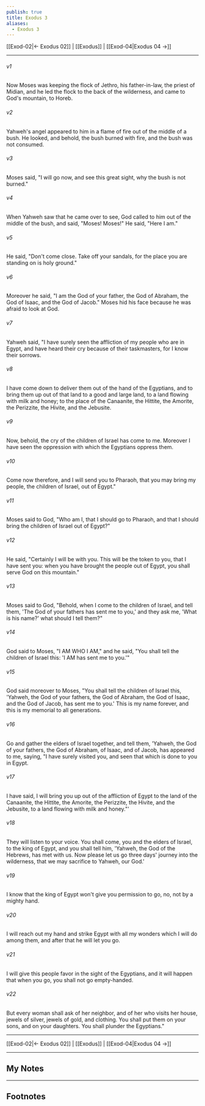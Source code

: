 ```yaml
---
publish: true
title: Exodus 3
aliases:
  - Exodus 3
---
```


[[Exod-02|← Exodus 02]] | [[Exodus]] | [[Exod-04|Exodus 04 →]]
***



###### v1 
Now Moses was keeping the flock of Jethro, his father-in-law, the priest of Midian, and he led the flock to the back of the wilderness, and came to God's mountain, to Horeb. 

###### v2 
Yahweh's angel appeared to him in a flame of fire out of the middle of a bush. He looked, and behold, the bush burned with fire, and the bush was not consumed. 

###### v3 
Moses said, "I will go now, and see this great sight, why the bush is not burned." 

###### v4 
When Yahweh saw that he came over to see, God called to him out of the middle of the bush, and said, "Moses! Moses!" He said, "Here I am." 

###### v5 
He said, "Don't come close. Take off your sandals, for the place you are standing on is holy ground." 

###### v6 
Moreover he said, "I am the God of your father, the God of Abraham, the God of Isaac, and the God of Jacob." Moses hid his face because he was afraid to look at God. 

###### v7 
Yahweh said, "I have surely seen the affliction of my people who are in Egypt, and have heard their cry because of their taskmasters, for I know their sorrows. 

###### v8 
I have come down to deliver them out of the hand of the Egyptians, and to bring them up out of that land to a good and large land, to a land flowing with milk and honey; to the place of the Canaanite, the Hittite, the Amorite, the Perizzite, the Hivite, and the Jebusite. 

###### v9 
Now, behold, the cry of the children of Israel has come to me. Moreover I have seen the oppression with which the Egyptians oppress them. 

###### v10 
Come now therefore, and I will send you to Pharaoh, that you may bring my people, the children of Israel, out of Egypt." 

###### v11 
Moses said to God, "Who am I, that I should go to Pharaoh, and that I should bring the children of Israel out of Egypt?" 

###### v12 
He said, "Certainly I will be with you. This will be the token to you, that I have sent you: when you have brought the people out of Egypt, you shall serve God on this mountain." 

###### v13 
Moses said to God, "Behold, when I come to the children of Israel, and tell them, 'The God of your fathers has sent me to you,' and they ask me, 'What is his name?' what should I tell them?" 

###### v14 
God said to Moses, "I AM WHO I AM," and he said, "You shall tell the children of Israel this: 'I AM has sent me to you.'" 

###### v15 
God said moreover to Moses, "You shall tell the children of Israel this, 'Yahweh, the God of your fathers, the God of Abraham, the God of Isaac, and the God of Jacob, has sent me to you.' This is my name forever, and this is my memorial to all generations. 

###### v16 
Go and gather the elders of Israel together, and tell them, 'Yahweh, the God of your fathers, the God of Abraham, of Isaac, and of Jacob, has appeared to me, saying, "I have surely visited you, and seen that which is done to you in Egypt. 

###### v17 
I have said, I will bring you up out of the affliction of Egypt to the land of the Canaanite, the Hittite, the Amorite, the Perizzite, the Hivite, and the Jebusite, to a land flowing with milk and honey."' 

###### v18 
They will listen to your voice. You shall come, you and the elders of Israel, to the king of Egypt, and you shall tell him, 'Yahweh, the God of the Hebrews, has met with us. Now please let us go three days' journey into the wilderness, that we may sacrifice to Yahweh, our God.' 

###### v19 
I know that the king of Egypt won't give you permission to go, no, not by a mighty hand. 

###### v20 
I will reach out my hand and strike Egypt with all my wonders which I will do among them, and after that he will let you go. 

###### v21 
I will give this people favor in the sight of the Egyptians, and it will happen that when you go, you shall not go empty-handed. 

###### v22 
But every woman shall ask of her neighbor, and of her who visits her house, jewels of silver, jewels of gold, and clothing. You shall put them on your sons, and on your daughters. You shall plunder the Egyptians."

***
[[Exod-02|← Exodus 02]] | [[Exodus]] | [[Exod-04|Exodus 04 →]]

---
## My Notes

---
## Footnotes